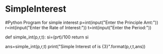 # SimpleInterest
#Python Program for simple interest
p=int(input("Enter the Principle Amt:"))
r=int(input("Enter the Rate of Interest:"))
t=int(input("Enter the Period:"))

def simple_int(p,r,t):
    si=(p*r*t)/100
    return si

ans=simple_int(p,r,t)
print("Simple Interest of is {3}".format(p,r,t,ans))
